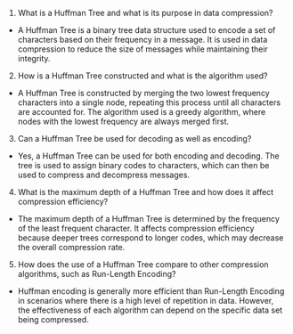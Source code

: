 

1) What is a Huffman Tree and what is its purpose in data compression?
- A Huffman Tree is a binary tree data structure used to encode a set of characters based on their frequency in a message. It is used in data compression to reduce the size of messages while maintaining their integrity.

2) How is a Huffman Tree constructed and what is the algorithm used?
- A Huffman Tree is constructed by merging the two lowest frequency characters into a single node, repeating this process until all characters are accounted for. The algorithm used is a greedy algorithm, where nodes with the lowest frequency are always merged first.

3) Can a Huffman Tree be used for decoding as well as encoding?
- Yes, a Huffman Tree can be used for both encoding and decoding. The tree is used to assign binary codes to characters, which can then be used to compress and decompress messages.

4) What is the maximum depth of a Huffman Tree and how does it affect compression efficiency?
- The maximum depth of a Huffman Tree is determined by the frequency of the least frequent character. It affects compression efficiency because deeper trees correspond to longer codes, which may decrease the overall compression rate.

5) How does the use of a Huffman Tree compare to other compression algorithms, such as Run-Length Encoding?
- Huffman encoding is generally more efficient than Run-Length Encoding in scenarios where there is a high level of repetition in data. However, the effectiveness of each algorithm can depend on the specific data set being compressed.
